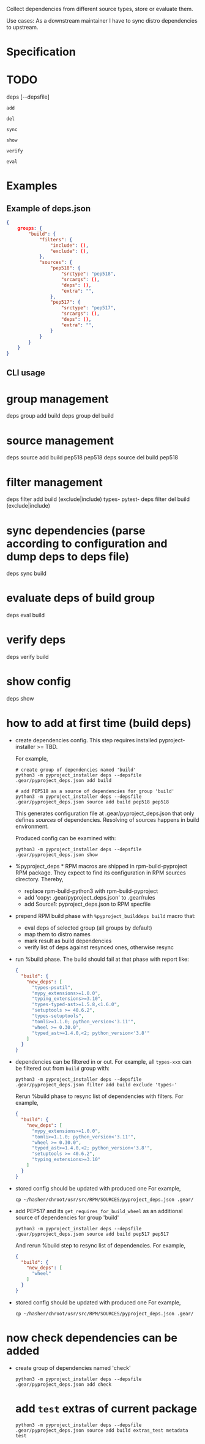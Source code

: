 Collect dependencies from different source types, store or evaluate them.

Use cases:
As a downstream maintainer I have to sync distro dependencies to upstream.

# Specification #

# TODO
deps [--depsfile]

    add
    
    del
    
    sync
    
    show
    
    verify
    
    eval


# Examples #

## Example of deps.json
```json
{
    groups: {
        "build": {
            "filters": {
                "include": (),
                "exclude": (),
            },
            "sources": {
                "pep518": {
                    "srctype": "pep518",
                    "srcargs": (),
                    "deps": (),
                    "extra": "",
                },
                "pep517": {
                    "srctype": "pep517",
                    "srcargs": (),
                    "deps": (),
                    "extra": "",
                }
            }
        }
    }
}
```

## CLI usage

# group management

deps group add build
deps group del build

# source management
deps source add build pep518 pep518
deps source del build pep518

# filter management
deps filter add build (exclude|include) types- pytest-
deps filter del build (exclude|include)

# sync dependencies (parse according to configuration and dump deps to deps file)
deps sync build

# evaluate deps of build group
deps eval build

# verify deps
deps verify build

# show config
deps show

# how to add at first time (build deps)
- create dependencies config.
  This step requires installed pyproject-installer >= TBD.
  
  For example,
  ```
  # create group of dependencies named 'build'
  python3 -m pyproject_installer deps --depsfile .gear/pyproject_deps.json add build

  # add PEP518 as a source of dependencies for group 'build'
  python3 -m pyproject_installer deps --depsfile .gear/pyproject_deps.json source add build pep518 pep518             
  ```
  This generates configuration file at .gear/pyproject_deps.json that only
  defines *sources* of dependencies. Resolving of sources happens in build
  environment.

  Produced config can be examined with:
  ```
  python3 -m pyproject_installer deps --depsfile .gear/pyproject_deps.json show
  ```

- %pyproject_deps * RPM macros are shipped in rpm-build-pyproject RPM package.
  They expect to find its configuration in RPM sources directory. Thereby,
  - replace rpm-build-python3 with rpm-build-pyproject
  - add 'copy: .gear/pyproject_deps.json' to .gear/rules
  - add Source1: pyproject_deps.json to RPM specfile

- prepend RPM build phase with `%pyproject_builddeps build` macro that:
  - eval deps of selected group (all groups by default)
  - map them to distro names
  - mark result as build dependencies
  - verify list of deps against resynced ones, otherwise resync

- run %build phase. The build should fail at that phase with report like:
  ```json
  {
    "build": {
      "new_deps": [
        "types-psutil",
        "mypy_extensions>=1.0.0",
        "typing_extensions>=3.10",
        "types-typed-ast>=1.5.8,<1.6.0",
        "setuptools >= 40.6.2",
        "types-setuptools",
        "tomli>=1.1.0; python_version<'3.11'",
        "wheel >= 0.30.0",
        "typed_ast>=1.4.0,<2; python_version<'3.8'"
      ]
    }
  }
  ```

- dependencies can be filtered in or out.
  For example, all `types-xxx` can be filtered out from `build` group with:
  ```
  python3 -m pyproject_installer deps --depsfile .gear/pyproject_deps.json filter add build exclude 'types-'
  ```

  Rerun %build phase to resync list of dependencies with filters.
  For example,
  ```json
  {
    "build": {
      "new_deps": [
        "mypy_extensions>=1.0.0",
        "tomli>=1.1.0; python_version<'3.11'",
        "wheel >= 0.30.0",
        "typed_ast>=1.4.0,<2; python_version<'3.8'",
        "setuptools >= 40.6.2",
        "typing_extensions>=3.10"
      ]
    }
  }
  ```

- stored config should be updated with produced one
  For example,
  ```
  cp ~/hasher/chroot/usr/src/RPM/SOURCES/pyproject_deps.json .gear/
  ```

- add PEP517 and its `get_requires_for_build_wheel` as an additional source of
  dependencies for group 'build'
  ```
  python3 -m pyproject_installer deps --depsfile .gear/pyproject_deps.json source add build pep517 pep517             
  ```
  And rerun %build step to resync list of dependencies.
  For example,
  ```json
  {
    "build": {
      "new_deps": [
        "wheel"
      ]
    }
  }
  ```

- stored config should be updated with produced one
  For example,
  ```
  cp ~/hasher/chroot/usr/src/RPM/SOURCES/pyproject_deps.json .gear/
  ```

# now check dependencies can be added
- create group of dependencies named 'check'
  ```
  python3 -m pyproject_installer deps --depsfile .gear/pyproject_deps.json add check
  ```

  # add `test` extras of current package
  ```
  python3 -m pyproject_installer deps --depsfile .gear/pyproject_deps.json source add build extras_test metadata test
  ```
